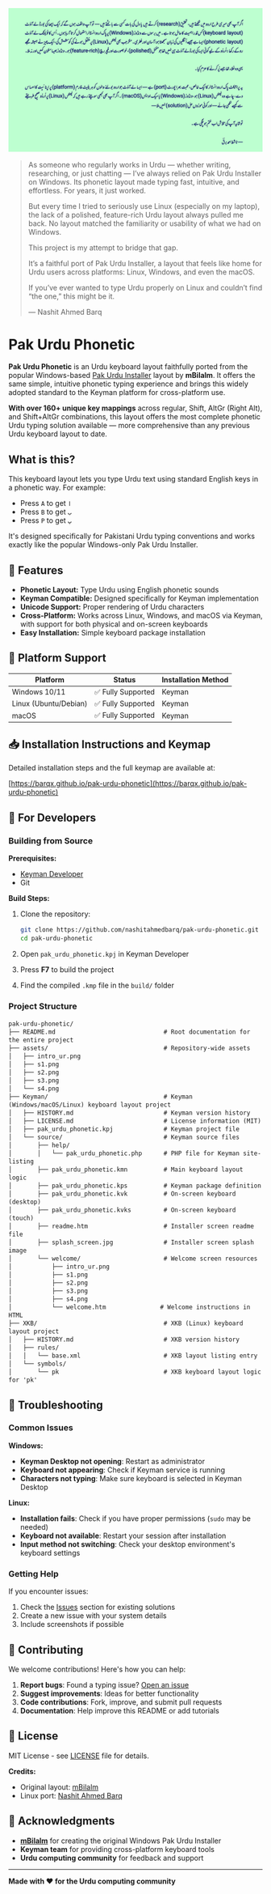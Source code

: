 [![Introduction to Pak Urdu Phonetic](assets/intro_ur.png)](assets/intro_ur.png)

> As someone who regularly works in Urdu — whether writing, researching, or just chatting — I’ve always relied on Pak Urdu Installer on Windows. Its phonetic layout made typing fast, intuitive, and effortless. For years, it just worked.
>
> But every time I tried to seriously use Linux (especially on my laptop), the lack of a polished, feature-rich Urdu layout always pulled me back. No layout matched the familiarity or usability of what we had on Windows.
>
> This project is my attempt to bridge that gap.
>
> It’s a faithful port of Pak Urdu Installer, a layout that feels like home for Urdu users across  platforms: Linux, Windows, and even the macOS.
>
> If you’ve ever wanted to type Urdu properly on Linux and couldn’t find “the one,” this might be it.
>
>  — Nashit Ahmed Barq

# Pak Urdu Phonetic

**Pak Urdu Phonetic** is an Urdu keyboard layout faithfully ported from the popular Windows-based [Pak Urdu Installer](https://mbilalm.com/urdu-installer.php) layout by **mBilalm**. It offers the same simple, intuitive phonetic typing experience and brings this widely adopted standard to the Keyman platform for cross-platform use.

**With over 160+ unique key mappings** across regular, Shift, AltGr (Right Alt), and Shift+AltGr combinations, this layout offers the most complete phonetic Urdu typing solution available — more comprehensive than any previous Urdu keyboard layout to date.


## What is this?

This keyboard layout lets you type Urdu text using standard English keys in a phonetic way. For example:
- Press `A` to get `ا`
- Press `B` to get `ب` 
- Press `P` to get `پ`

It's designed specifically for Pakistani Urdu typing conventions and works exactly like the popular Windows-only Pak Urdu Installer.

## 🌟 Features

- **Phonetic Layout:** Type Urdu using English phonetic sounds
- **Keyman Compatible:** Designed specifically for Keyman implementation
- **Unicode Support:** Proper rendering of Urdu characters
- **Cross-Platform:** Works across Linux, Windows, and macOS via Keyman, with support for both physical and on-screen keyboards
- **Easy Installation:** Simple keyboard package installation

## 📱 Platform Support

| Platform | Status | Installation Method |
|----------|--------|-------------------|
| Windows 10/11 | ✅ Fully Supported | Keyman |
| Linux (Ubuntu/Debian) | ✅ Fully Supported | Keyman |
| macOS | ✅ Fully Supported | Keyman |

## 📥 Installation Instructions and Keymap

Detailed installation steps and the full keymap are available at:

[https://barqx.github.io/pak-urdu-phonetic](https://barqx.github.io/pak-urdu-phonetic)

## 🔧 For Developers

### Building from Source

**Prerequisites:**
- [Keyman Developer](https://keyman.com/developer)
- Git

**Build Steps:**
1. Clone the repository:
   ```bash
   git clone https://github.com/nashitahmedbarq/pak-urdu-phonetic.git
   cd pak-urdu-phonetic
   ```

2. Open `pak_urdu_phonetic.kpj` in Keyman Developer

3. Press **F7** to build the project

4. Find the compiled `.kmp` file in the `build/` folder

### Project Structure

```
pak-urdu-phonetic/
├── README.md                              # Root documentation for the entire project
├── assets/                                # Repository-wide assets
│   ├── intro_ur.png
│   ├── s1.png
│   ├── s2.png
│   ├── s3.png
│   └── s4.png
├── Keyman/                                # Keyman (Windows/macOS/Linux) keyboard layout project
│   ├── HISTORY.md                         # Keyman version history
│   ├── LICENSE.md                         # License information (MIT)
│   ├── pak_urdu_phonetic.kpj              # Keyman project file
│   └── source/                            # Keyman source files
│       ├── help/
│       │   └── pak_urdu_phonetic.php      # PHP file for Keyman site-listing
│       ├── pak_urdu_phonetic.kmn          # Main keyboard layout logic
│       ├── pak_urdu_phonetic.kps          # Keyman package definition
│       ├── pak_urdu_phonetic.kvk          # On-screen keyboard (desktop)
│       ├── pak_urdu_phonetic.kvks         # On-screen keyboard (touch)
│       ├── readme.htm                     # Installer screen readme file
│       ├── splash_screen.jpg              # Installer screen splash image
│       └── welcome/                       # Welcome screen resources
│           ├── intro_ur.png
│           ├── s1.png
│           ├── s2.png
│           ├── s3.png
│           ├── s4.png
│           └── welcome.htm               # Welcome instructions in HTML
├── XKB/                                   # XKB (Linux) keyboard layout project
│   ├── HISTORY.md                         # XKB version history
│   ├── rules/
│   │   └── base.xml                       # XKB layout listing entry
│   └── symbols/
│       └── pk                             # XKB keyboard layout logic for 'pk'

```

## 🐛 Troubleshooting

### Common Issues

**Windows:**
- **Keyman Desktop not opening**: Restart as administrator
- **Keyboard not appearing**: Check if Keyman service is running
- **Characters not typing**: Make sure keyboard is selected in Keyman Desktop

**Linux:**
- **Installation fails**: Check if you have proper permissions (`sudo` may be needed)
- **Keyboard not available**: Restart your session after installation
- **Input method not switching**: Check your desktop environment's keyboard settings

### Getting Help

If you encounter issues:
1. Check the [Issues](../../issues) section for existing solutions
2. Create a new issue with your system details
3. Include screenshots if possible

## 🤝 Contributing

We welcome contributions! Here's how you can help:

1. **Report bugs**: Found a typing issue? [Open an issue](../../issues)
2. **Suggest improvements**: Ideas for better functionality
3. **Code contributions**: Fork, improve, and submit pull requests
4. **Documentation**: Help improve this README or add tutorials

## 📜 License

MIT License - see [LICENSE](LICENSE) file for details.

**Credits:**
- Original layout: [mBilalm](https://mbilalm.com/urdu-installer.php)
- Linux port: [Nashit Ahmed Barq](https://github.com/nashitahmedbarq)

## 🙏 Acknowledgments

- **[mBilalm](https://mbilalm.com/urdu-installer.php)** for creating the original Windows Pak Urdu Installer
- **Keyman team** for providing cross-platform keyboard tools
- **Urdu computing community** for feedback and support

---

**Made with ❤️ for the Urdu computing community**
